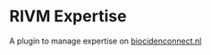 RIVM Expertise
==============

A plugin to manage expertise on [biocidenconnect.nl][biocidenconnect_url]

[biocidenconnect_url]: https://www.biocidenconnect.nl/